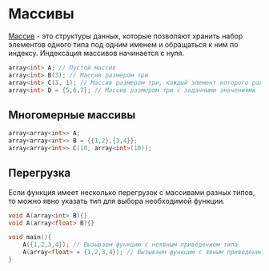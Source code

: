 <show-structure for="chapter,procedure" depth="3"/>

# Массивы

<a href="https://www.angelcode.com/angelscript/sdk/docs/manual/doc_datatypes_arrays.html"/>

[Массив](https://w.wiki/9$bs) - это структуры данных, которые позволяют хранить набор элементов одного типа под одним
именем и обращаться к ним по индексу. Индексация массивов начинается с нуля.

```C++
array<int> A; // Пустой массив
array<int> B(3); // Массив размером три
array<int> С(3, 1); // Массив размером три, каждый элемент которого равен 1
array<int> D = {5,6,7}; // Массив размером три с заданными значениями
```

## Многомерные массивы

```C++
array<array<int>> A;
array<array<int>> B = {{1,2},{3,4}};
array<array<int>> C(10, array<int>(10));
```

## Перегрузка

Если функция имеет несколько перегрузок с массивами разных типов, то можно явно указать тип для выбора необходимой
функции.

```C++
void A(array<int> B){}
void A(array<float> B){}

void main(){
    A({1,2,3,4}); // Вызываем функцию с неявным приведением типа
    A(array<float> = {1,2,3,4}); // Вызываем функцию с явным приведением типа
}
```
